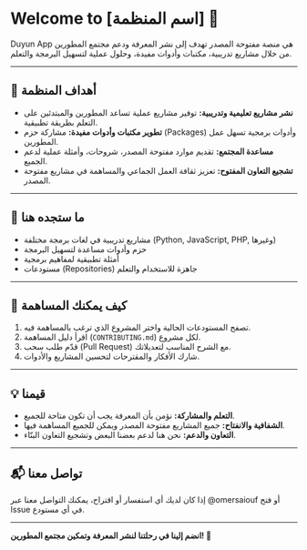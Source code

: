 # Welcome to [اسم المنظمة] 🌟

Duyun App هي منصة مفتوحة المصدر تهدف إلى نشر المعرفة ودعم مجتمع المطورين من خلال مشاريع تدريبية، مكتبات وأدوات مفيدة، وحلول عملية لتسهيل البرمجة والتعلم.

---

## 🎯 أهداف المنظمة

- **نشر مشاريع تعليمية وتدريبية:** توفير مشاريع عملية تساعد المطورين والمبتدئين على التعلم بطريقة تطبيقية.
- **تطوير مكتبات وأدوات مفيدة:** مشاركة حزم (Packages) وأدوات برمجية تسهل عمل المطورين.
- **مساعدة المجتمع:** تقديم موارد مفتوحة المصدر، شروحات، وأمثلة عملية لدعم الجميع.
- **تشجيع التعاون المفتوح:** تعزيز ثقافة العمل الجماعي والمساهمة في مشاريع مفتوحة المصدر.

---

## 📂 ما ستجده هنا

- مشاريع تدريبية في لغات برمجة مختلفة (Python, JavaScript, PHP, وغيرها)
- حزم وأدوات مساعدة لتسهيل البرمجة
- أمثلة تطبيقية لمفاهيم برمجية
- مستودعات (Repositories) جاهزة للاستخدام والتعلم

---

## 🤝 كيف يمكنك المساهمة

1. تصفح المستودعات الحالية واختر المشروع الذي ترغب بالمساهمة فيه.
2. اقرأ دليل المساهمة (`CONTRIBUTING.md`) لكل مشروع.
3. قدّم طلب سحب (Pull Request) مع الشرح المناسب لتعديلاتك.
4. شارك الأفكار والمقترحات لتحسين المشاريع والأدوات.

---

## 💡 قيمنا

- **التعلم والمشاركة:** نؤمن بأن المعرفة يجب أن تكون متاحة للجميع.
- **الشفافية والانفتاح:** جميع المشاريع مفتوحة المصدر ويمكن للجميع المساهمة فيها.
- **التعاون والدعم:** نحن هنا لدعم بعضنا البعض وتشجيع التعاون البنّاء.

---

## 📬 تواصل معنا

إذا كان لديك أي استفسار أو اقتراح، يمكنك التواصل معنا عبر @omersaiouf أو فتح Issue في أي مستودع.

---

**انضم إلينا في رحلتنا لنشر المعرفة وتمكين مجتمع المطورين! 🚀**
